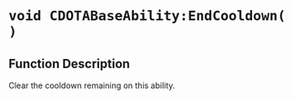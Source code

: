 # `void CDOTABaseAbility:EndCooldown( )`
## Function Description
Clear the cooldown remaining on this ability.
